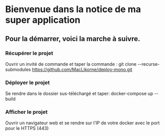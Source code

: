 # Bienvenue dans la notice de ma super application

## Pour la démarrer, voici la marche à suivre.

### Récupérer le projet
Ouvrir un invité de commande et taper la commande :
    git clone --recurse-submodules https://github.com/MacLikorne/deploy-mono.git

### Déployer le projet
Se rendre dans le dossier sus-téléchargé et taper:
    docker-compose up --build

### Afficher le projet
Ouvrir un navigateur web et se rendre sur l'IP de votre docker avec le port pour le HTTPS (443)